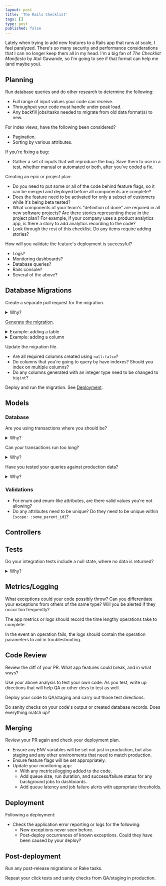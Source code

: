```yaml
---
layout: post
title: 'The Rails Checklist'
tags: []
type: post
published: false
---
```


Lately when trying to add new features to a Rails app that runs at scale, I feel paralyzed. There's so many security and performance considerations that I can no longer keep them all in my head. I'm a big fan of _The Checklist Manifesto_ by Atul Gawande, so I'm going to see if that format can help me (and maybe you).


## Planning

Run database queries and do other research to determine the following:

- Full range of input values your code can receive.
- Throughput your code must handle under peak load.
- Any backfill jobs/tasks needed to migrate from old data format(s) to new.

For index views, have the following been considered?

- Pagination.
- Sorting by various attributes.

If you're fixing a bug:

- Gather a set of inputs that will reproduce the bug. Save them to use in a test, whether manual or automated or both, after you've coded a fix.

Creating an epic or project plan:

- Do you need to put some or all of the code behind feature flags, so it can be merged and deployed before all components are complete?
- Does the feature need to be activated for only a subset of customers while it's being beta tested?
- What components of your team's "definition of done" are required in all new software projects? Are there stories representing these in the project plan? For example, if your company uses a product analytics app, is there a story to add analytics recording to the code?
- Look through the rest of this checklist. Do any items require adding stories?

How will you validate the feature's deployment is successful?

- Logs?
- Monitoring dashboards?
- Database queries?
- Rails console?
- Several of the above?


## Database Migrations

Create a separate pull request for the migration.

<details>
<summary>Why?</summary>
Code that depends on database changes that haven't happened yet throws exceptions. And slow migrations on big tables often have to happen separately from deploys.
</details>

[Generate the migration](https://guides.rubyonrails.org/v7.0/active_record_migrations.html#creating-a-standalone-migration).

<details>
<summary>Example: adding a table</summary>

<code>bin/rails generate migration AddProducts catalog:references:index name:string description:text price:float quantity:integer release_date:datetime</code>

</details>

<details>
<summary>Example: adding a column</summary>

<code>bin/rails generate migration AddPartToProducts part:references:index</code>

</details>

Update the migration file.

- Are all required columns created using `null:false`?
- Do columns that you're going to query by have indexes? Should you index on multiple columns?
- Do any columns generated with an integer type need to be changed to `bigint`?

Deploy and run the migration. See [Deployment](#Deployment).


## Models


### Database

Are you using transactions where you should be?

<details>
<summary>Why?</summary>
Does your code make a series of database updates? Will your app be in an inconsistent state if only some of those updates occur?
</details>

Can your transactions run too long?

<details>
<summary>Why?</summary>
Transactions acquire locks on all the records they're updating, which can result in [deadlocks](https://vimeo.com/12941188) under load.
</details>

Have you tested your queries against production data?

<details>
<summary>Why?</summary>
Your production system contains more data, with more edge cases, than your development database ever could.
</details>

### Validations

- For enum and enum-like attributes, are there valid values you're not allowing?
- Do any attributes need to be unique? Do they need to be unique within `{scope: :some_parent_id}`?


## Controllers


## Tests

Do your integration tests include a null state, where no data is returned?

<details>
<summary>Why?</summary>
Special UI views are often required for empty results. Code that fails to handle empty results can raise errors.
</details>


## Metrics/Logging

What exceptions could your code possibly throw? Can you differentiate your exceptions from others of the same type? Will you be alerted if they occur too frequently?

The app metrics or logs should record the time lengthy operations take to complete.

In the event an operation fails, the logs should contain the operation parameters to aid in troubleshooting.


## Code Review

Review the diff of your PR. What app features could break, and in what ways?

Use your above analysis to test your own code. As you test, write up directions that will help QA or other devs to test as well.

Deploy your code to QA/staging and carry out those test directions.

Do sanity checks on your code's output or created database records. Does everything match up?


## Merging

Review your PR again and check your deployment plan.

- Ensure any ENV variables will be set not just in production, but also staging and any other environments that need to match production.
- Ensure feature flags will be set appropriately.
- Update your monitoring app:
    - With any metrics/logging added to the code.
    - Add queue size, run duration, and success/failure status for any background jobs to dashboards.
    - Add queue latency and job failure alerts with appropriate thresholds.


## Deployment

Following a deployment:

- Check the application error reporting or logs for the following:
    - New exceptions never seen before.
    - Post-deploy occurrences of known exceptions. Could they have been caused by your deploy?

## Post-deployment

Run any post-release migrations or Rake tasks.

Repeat your click tests and sanity checks from QA/staging in production.
